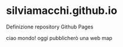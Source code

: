 # silviamacchi.github.io
Definizione repository Github Pages

ciao mondo! oggi pubblicherò una web map
